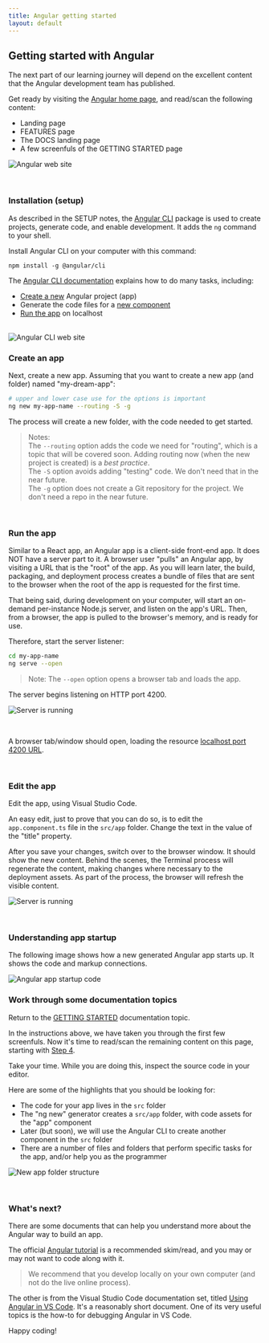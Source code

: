```yaml
---
title: Angular getting started
layout: default
---
```


## Getting started with Angular

The next part of our learning journey will depend on the excellent content that the Angular development team has published. 

Get ready by visiting the [Angular home page](https://angular.io/), and read/scan the following content:
* Landing page
* FEATURES page
* The DOCS landing page
* A few screenfuls of the GETTING STARTED page

![Angular web site](/bti425-2020/media/angular-web-site.png)

<br>

### Installation (setup)

As described in the SETUP notes, the [Angular CLI](https://cli.angular.io/) package is used to create projects, generate code, and enable development. It adds the `ng` command to your shell. 

Install Angular CLI on your computer with this command:

```text
npm install -g @angular/cli
```

The [Angular CLI documentation](https://angular.io/cli) explains how to do many tasks, including: 
* [Create a new](https://angular.io/cli/new) Angular project (app)
* Generate the code files for a [new component](https://angular.io/cli/generate) 
* [Run the app](https://angular.io/cli/serve) on localhost 

<br>

<img src="../media/angular-cli-web-site.png" class="border1" alt="Angular CLI web site" />

<br>

### Create an app

Next, create a new app. Assuming that you want to create a new app (and folder) named "my-dream-app":

```bash
# upper and lower case use for the options is important
ng new my-app-name --routing -S -g
```

The process will create a new folder, with the code needed to get started.

> Notes:  
> The `--routing` option adds the code we need for "routing", which is a topic that will be covered soon. Adding routing now (when the new project is created) is a *best practice*.  
> The `-S` option avoids adding "testing" code. We don't need that in the near future.  
> The `-g` option does not create a Git repository for the project. We don't need a repo in the near future.

<br>

### Run the app

Similar to a React app, an Angular app is a client-side front-end app. It does NOT have a server part to it. A browser user "pulls" an Angular app, by visiting a URL that is the "root" of the app. As you will learn later, the build, packaging, and deployment process creates a bundle of files that are sent to the browser when the root of the app is requested for the first time. 

That being said, during development on your computer, will start an on-demand per-instance Node.js server, and listen on the app's URL. Then, from a browser, the app is pulled to the browser's memory, and is ready for use. 

Therefore, start the server listener:

```bash
cd my-app-name
ng serve --open
```

> Note: The `--open` option opens a browser tab and loads the app. 

The server begins listening on HTTP port 4200. 

![Server is running](../media/angular-server-process.png)

<br>

A browser tab/window should open, loading the resource [localhost port 4200 URL](http://localhost:4200/). 

<br>

### Edit the app

Edit the app, using Visual Studio Code.

An easy edit, just to prove that you can do so, is to edit the `app.component.ts` file in the `src/app` folder. Change the text in the value of the "title" property. 

After you save your changes, switch over to the browser window. It should show the new content. Behind the scenes, the Terminal process will regenerate the content, making changes where necessary to the deployment assets. As part of the process, the browser will refresh the visible content.

![Server is running](../media/angular-getting-started-edit-result.png)

<br>

### Understanding app startup

The following image shows how a new generated Angular app starts up. It shows the code and markup connections.

<img class="border1" src="../media/angular-app-startup-code.png" alt="Angular app startup code">

<br>

### Work through some documentation topics

Return to the [GETTING STARTED](https://angular.io/guide/quickstart) documentation topic. 

In the instructions above, we have taken you through the first few screenfuls. Now it's time to read/scan the remaining content on this page, starting with [Step 4](https://angular.io/guide/quickstart#first-component).

Take your time. While you are doing this, inspect the source code in your editor.

Here are some of the highlights that you should be looking for:
* The code for your app lives in the `src` folder
* The "ng new" generator creates a `src/app` folder, with code assets for the "app" component
* Later (but soon), we will use the Angular CLI to create another component in the `src` folder
* There are a number of files and folders that perform specific tasks for the app, and/or help you as the programmer

![New app folder structure](../media/angular-cli-project-structure.png)

<br>

### What's next?

There are some documents that can help you understand more about the Angular way to build an app.

The official [Angular tutorial](https://angular.io/tutorial) is a recommended skim/read, and you may or may not want to code along with it. 

> We recommend that you develop locally on your own computer (and not do the live online process). 

The other is from the Visual Studio Code documentation set, titled [Using Angular in VS Code](https://code.visualstudio.com/docs/nodejs/angular-tutorial). It's a reasonably short document. One of its very useful topics is the how-to for debugging Angular in VS Code. 

Happy coding!

<br>
